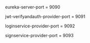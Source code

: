 eureka-server-port = 9090

jwt-verifyandauth-provider-port = 9091

loginservice-provider-port = 9092

signservice-provider-port = 9093